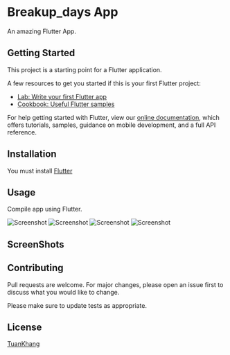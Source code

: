 # Breakup_days App

An amazing Flutter App.

## Getting Started

This project is a starting point for a Flutter application.

A few resources to get you started if this is your first Flutter project:

- [Lab: Write your first Flutter app](https://flutter.io/docs/get-started/codelab)
- [Cookbook: Useful Flutter samples](https://flutter.io/docs/cookbook)

For help getting started with Flutter, view our 
[online documentation](https://flutter.io/docs), which offers tutorials, 
samples, guidance on mobile development, and a full API reference.


## Installation
You must install [Flutter](https://flutter.io/)

## Usage
 Compile app using Flutter.

![Screenshot](ScreenShots/Screenshot_1.png)
![Screenshot](ScreenShots/Screenshot_2.png)
![Screenshot](ScreenShots/Screenshot_3.png)
![Screenshot](ScreenShots/Screenshot_4.png)
## ScreenShots

## Contributing
Pull requests are welcome. For major changes, please open an issue first to discuss what you would like to change.

Please make sure to update tests as appropriate.

## License
[TuanKhang](https://www.facebook.com/n0th1ngh3r3)
